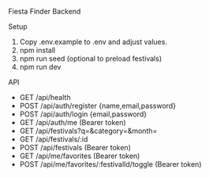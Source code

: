 Fiesta Finder Backend

Setup

1. Copy .env.example to .env and adjust values.
2. npm install
3. npm run seed (optional to preload festivals)
4. npm run dev

API

- GET /api/health
- POST /api/auth/register {name,email,password}
- POST /api/auth/login {email,password}
- GET /api/auth/me (Bearer token)
- GET /api/festivals?q=&category=&month=
- GET /api/festivals/:id
- POST /api/festivals (Bearer token)
- GET /api/me/favorites (Bearer token)
- POST /api/me/favorites/:festivalId/toggle (Bearer token)


